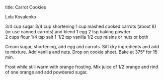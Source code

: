 title: Carrot Cookies

Lela Kovalenko

3/4 cup sugar
3/4 cup shortening
1 cup mashed cooked carrots (about 8) (or use canned carrots) and blend
1 egg
2 tsp baking powder  
2 cups flour
1/4 tsp salt
1-1/2 tsp vanilla
1/2 cup raisins or nuts or both

Cream sugar, shortening, add egg and carrots.  Sift dry ingredients and add to mixture.  Add vanilla and nuts.  Drop on cookie sheet.  Bake at 375° for 15 min.

Frost while still warm with orange frosting.  Mix juice of 1/2 orange and rind of one orange and add powdered sugar.
